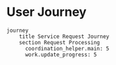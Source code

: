 # User Journey

```mermaid
journey
    title Service Request Journey
    section Request Processing
      coordination_helper.main: 5
      work.update_progress: 5
```
